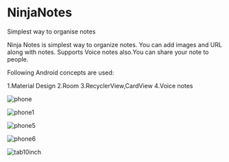 # NinjaNotes
Simplest way to organise notes

Ninja Notes is simplest way to organize notes. You can add images and URL along with notes. Supports Voice notes also.You can share your note to people.

Following Android concepts are used:

1.Material Design
2.Room
3.RecyclerView,CardView
4.Voice notes

![phone](https://user-images.githubusercontent.com/28779054/176643984-d2db1bb8-4192-4f3e-8e15-668f74f160db.png)

![phone1](https://user-images.githubusercontent.com/28779054/176644001-f9d34fb9-2583-4503-b73b-46e227a4f46c.png)

![phone5](https://user-images.githubusercontent.com/28779054/176644113-436cb04f-fc62-4857-9884-d19867e63f2f.png)

![phone6](https://user-images.githubusercontent.com/28779054/176644186-e3625cf8-0116-4997-93e5-d6762f0ae6aa.png)

![tab10inch](https://user-images.githubusercontent.com/28779054/176644128-b637e71b-e703-4f22-925c-a6d1a28e293b.png)
